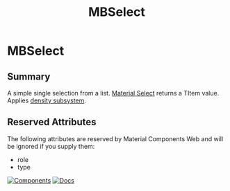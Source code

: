 ﻿---
uid: C.MBSelect
title: MBSelect
---
# MBSelect

## Summary

A simple single selection from a list. [Material Select](https://material-web.dev/components/select/) returns a TItem value. Applies [density subsystem](xref:A.Density).

## Reserved Attributes

The following attributes are reserved by Material Components Web and will be ignored if you supply them:

- role
- type

[![Components](https://img.shields.io/static/v1?label=Components&message=Core&color=blue)](xref:A.CoreComponents)
[![Docs](https://img.shields.io/static/v1?label=API%20Documentation&message=MBSelect&color=brightgreen)](xref:Material.Blazor.MBSelect`1)
